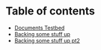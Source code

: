 # Table of contents

* [Documents Testbed](README.md)
* [Backing some stuff up](backing-some-stuff-up.md)
* [Backing some stuff up pt2](backing-some-stuff-up-pt2.md)
